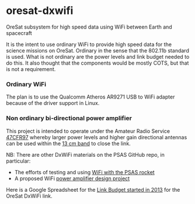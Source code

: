# oresat-dxwifi
OreSat subsystem for high speed data using WiFi between Earth and spacecraft 

It is the intent to use ordinary WiFi to provide high speed data for the science missions on OreSat. Ordinary in the sense that the 802.11b standard is used. What is not ordinary are the power levels and link budget needed to do this. It also thought that the components would be mostly COTS, but that is not a requirement.

### Ordinary WiFi
The plan is to use the Qualcomm Atheros AR9271 USB to WiFi adapter because of the driver support in Linux.

### Non ordinary bi-directional power amplifier
This project is intended to operate under the Amateur Radio Service [47CFR97](https://www.gpo.gov/fdsys/pkg/CFR-1996-title47-vol5/pdf/CFR-1996-title47-vol5-part97.pdf) whereby larger power levels and higher gain directional antennas can be used within the [13 cm band](https://en.wikipedia.org/wiki/13-centimeter_band) to close the link.

NB:  There are other DxWiFi materials on the PSAS GitHub repo, in particular:
   - The efforts of testing and using [WiFi with the PSAS rocket](https://github.com/psas/DxWiFi)
   - A proposed WiFi [power amplifier design project](https://github.com/psas/dxwifi-pa)

Here is a Google Spreadsheet for the [Link Budget started in 2013](https://docs.google.com/spreadsheets/d/1QitQvIPwlf3Sn3N1pg1PywyiM__GuMZ6tIb5JUAfHp4/edit#gid=944074214) for the
OreSat DxWiFi link.
